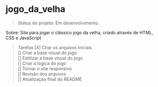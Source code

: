 # jogo_da_velha

>Status do projeto: Em desenvolvimento.

Sobre: Site para jogar o clássico jogo da velha, criado através de HTML, CSS e JavaScript

>Tarefas
[X] Criar os arquivos iniciais <br>
[] Criar a base visual do jogo <br>
[] Estilizar a base visual do jogo <br>
[] Criar a lógica do jogo <br>
[] Tornar o site responsivo <br>
[] Revisão dos arquivos <br>
[] Atualização final do README <br>

